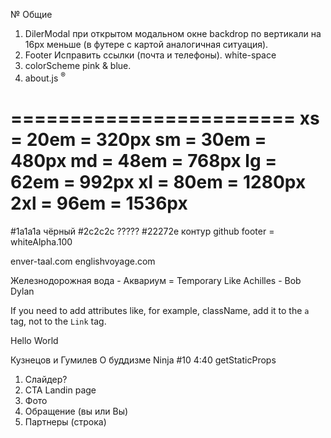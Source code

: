 № Общие

1. DilerModal при открытом модальном окне backdrop по вертикали на 16px меньше (в футере с картой аналогичная ситуация).
2. Footer Исправить ссылки (почта и телефоны). white-space
3. colorScheme pink & blue.
4. about.js <sup>®</sup>

========================
xs = 20em = 320px
sm = 30em = 480px
md = 48em = 768px
lg = 62em = 992px
xl = 80em = 1280px
2xl = 96em = 1536px
========================

#1a1a1a чёрный
#2c2c2c ?????
#22272e контур github
footer = whiteAlpha.100

enver-taal.com
englishvoyage.com

Железнодорожная вода - Аквариум = Temporary Like Achilles - Bob Dylan

If you need to add attributes like, for example, className, add it to the `a` tag, not to the `Link` tag.
<Link href="/">
  <a className="foo" target="_blank" rel="noopener noreferrer">
    Hello World
    </a>
</Link>

Кузнецов и Гумилев О буддизме
Ninja #10 4:40 getStaticProps

1. Слайдер?
2. CTA Landin page
3. Фото
4. Обращение (вы или Вы)
5. Партнеры (строка)
